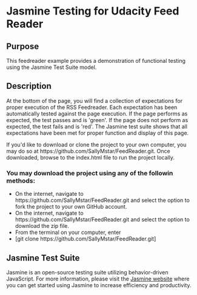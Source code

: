 <h1>Jasmine Testing for Udacity Feed Reader</h2>

<h2>Purpose</h2>
<p>This feedreader example provides a demonstration of functional testing using the Jasmine Test Suite model.</p>

<h2>Description</h2>
<p>At the bottom of the page, you will find a collection of expectations for proper execution of the RSS Feedreader.  Each expectation has been automatically tested against the page execution.  If the page performs as expected, the test passes and is 'green'.  If the page does not perform as expected, the test fails and is 'red'.  The Jasmine test suite shows that all expectations have been met for proper function and display of this page.</p>
<p>If you'd like to download or clone the project to your own computer, you may do so at https://github.com/SallyMstar/FeedReader.git.  Once downloaded, browse to the index.html file to run the project locally.
<h3>You may download the project using any of the followin methods:</h3>
	<ul>
		<li>On the internet, navigate to https://github.com/SallyMstar/FeedReader.git and select the option to fork the project to your own GitHub account.</li>
		<li>On the internet, navigate to https://github.com/SallyMstar/FeedReader.git and select the option to download the zip file.</li>
		<li>From the terminal on your computer, enter 
			<li>[git clone https://github.com/SallyMstar/FeedReader.git]</li>
		</li>
	</ul>

<h2>Jasmine Test Suite</h2>
<p>Jasmine is an open-source testing suite utilizing behavior-driven JavaScript.  For more information, please visit the <a href="https://jasmine.github.io/">Jasmine website</a> where you can get started using Jasmine to increase efficiency and productivity.</p>